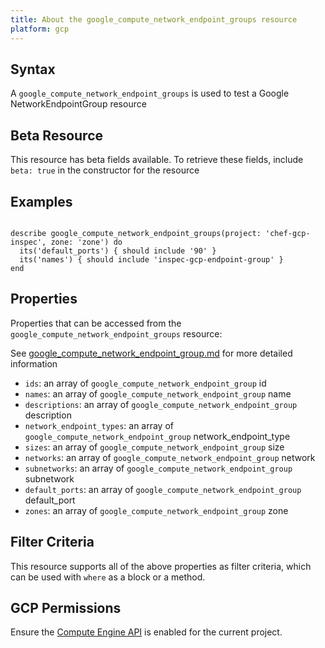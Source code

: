 ```yaml
---
title: About the google_compute_network_endpoint_groups resource
platform: gcp
---
```


## Syntax
A `google_compute_network_endpoint_groups` is used to test a Google NetworkEndpointGroup resource


## Beta Resource
This resource has beta fields available. To retrieve these fields, include `beta: true` in the constructor for the resource

## Examples
```

describe google_compute_network_endpoint_groups(project: 'chef-gcp-inspec', zone: 'zone') do
  its('default_ports') { should include '90' }
  its('names') { should include 'inspec-gcp-endpoint-group' }
end
```

## Properties
Properties that can be accessed from the `google_compute_network_endpoint_groups` resource:

See [google_compute_network_endpoint_group.md](google_compute_network_endpoint_group.md) for more detailed information
  * `ids`: an array of `google_compute_network_endpoint_group` id
  * `names`: an array of `google_compute_network_endpoint_group` name
  * `descriptions`: an array of `google_compute_network_endpoint_group` description
  * `network_endpoint_types`: an array of `google_compute_network_endpoint_group` network_endpoint_type
  * `sizes`: an array of `google_compute_network_endpoint_group` size
  * `networks`: an array of `google_compute_network_endpoint_group` network
  * `subnetworks`: an array of `google_compute_network_endpoint_group` subnetwork
  * `default_ports`: an array of `google_compute_network_endpoint_group` default_port
  * `zones`: an array of `google_compute_network_endpoint_group` zone

## Filter Criteria
This resource supports all of the above properties as filter criteria, which can be used
with `where` as a block or a method.

## GCP Permissions

Ensure the [Compute Engine API](https://console.cloud.google.com/apis/library/compute.googleapis.com/) is enabled for the current project.
